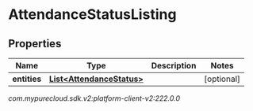 # AttendanceStatusListing


## Properties

| Name | Type | Description | Notes |
| ------------ | ------------- | ------------- | ------------- |
| **entities** | [**List&lt;AttendanceStatus&gt;**](AttendanceStatus) |  |  [optional] |




_com.mypurecloud.sdk.v2:platform-client-v2:222.0.0_

